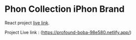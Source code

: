 # Phon Collection iPhon Brand


React project [live link](https://profound-boba-98e580.netlify.app/).

Project Live link : (https://profound-boba-98e580.netlify.app/)



